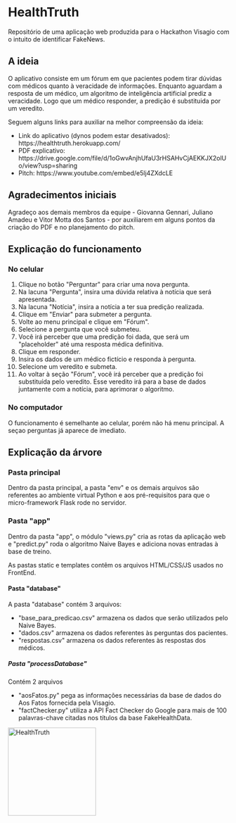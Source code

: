 <h1>HealthTruth</h1>

<p>Repositório de uma aplicação web produzida para o Hackathon Visagio com o intuito de identificar FakeNews.</p>
<h2>A ideia</h2>
<p>O aplicativo consiste em um fórum em que pacientes podem tirar dúvidas com médicos quanto à veracidade de informações. Enquanto aguardam a resposta de um médico, um algoritmo de inteligência artificial prediz a veracidade. Logo que um médico responder, a predição é substituida por um veredito.</p>
<p>Seguem alguns links para auxiliar na melhor compreensão da ideia: </p>
<ul>
  <li>Link do aplicativo (dynos podem estar desativados): https://healthtruth.herokuapp.com/</li>
  <li>PDF explicativo: https://drive.google.com/file/d/1oGwvAnjhUfaU3rHSAHvCjAEKKJX2olUo/view?usp=sharing</li>
  <li>Pitch: https://www.youtube.com/embed/e5lj4ZXdcLE</li>
</ul>
<h2>Agradecimentos iniciais</h2>
  <p>Agradeço aos demais membros da equipe - Giovanna Gennari, Juliano Amadeu e Vitor Motta dos Santos - por auxiliarem em alguns pontos da criação do PDF e no planejamento do pitch.</p>
<h2>Explicação do funcionamento</h2>
  <h3>No celular</h3>
  <ol>
  <li>Clique no botão "Perguntar" para criar uma nova pergunta.</li>
  <li>Na lacuna "Pergunta", insira uma dúvida relativa à notícia que será apresentada.</li>
  <li>Na lacuna "Notícia", insira a notícia a ter sua predição realizada.</li>
  <li>Clique em "Enviar" para submeter a pergunta.</li>
  <li>Volte ao menu principal e clique em "Fórum".</li>
  <li>Selecione a pergunta que você submeteu.</li>
  <li>Você irá perceber que uma predição foi dada, que será um "placeholder" até uma resposta médica definitiva.</li>
  <li>Clique em responder.</li>
  <li>Insira os dados de um médico fictício e responda à pergunta.</li>
  <li>Selecione um veredito e submeta.</li>
  <li>Ao voltar à seção "Fórum", você irá perceber que a predição foi substituída pelo veredito. Esse veredito irá para a base de dados juntamente com a notícia, para aprimorar o algoritmo.</li>
  </ol>
  
  <h3>No computador</h3>
  <p>O funcionamento é semelhante ao celular, porém não há menu principal. A seçao perguntas já aparece de imediato.</p>
  
  
<h2>Explicação da árvore</h2>
<h3>Pasta principal</h3>
<p>Dentro da pasta principal, a pasta "env" e os demais arquivos são referentes ao ambiente virtual Python e aos pré-requisitos para que o micro-framework Flask rode no servidor.</p>
<h3>Pasta "app"</h3>
<p>Dentro da pasta "app", o módulo "views.py" cria as rotas da aplicação web e "predict.py" roda o algoritmo Naive Bayes e adiciona novas entradas à base de treino.</p>
<p>As pastas static e templates contêm os arquivos HTML/CSS/JS usados no FrontEnd.</p>
<h4>Pasta "database"</h4>
<p>A pasta "database" contém 3 arquivos:</p>
<ul>
  <li>"base_para_predicao.csv" armazena os dados que serão utilizados pelo Naive Bayes.</li>
  <li>"dados.csv" armazena os dados referentes às perguntas dos pacientes.</li>
  <li>"respostas.csv" armazena os dados referentes às respostas dos médicos.</li>
</ul>
<h5>Pasta "processDatabase"</h5>
<p>Contém 2 arquivos</p>
 <ul>
  <li>"aosFatos.py" pega as informações necessárias da base de dados do Aos Fatos fornecida pela Visagio.</li>
  <li>"factChecker.py" utiliza a API Fact Checker do Google para mais de 100 palavras-chave citadas nos títulos da base FakeHealthData.</li>
 </ul>

<img style="width: 200px;" src="https://raw.githubusercontent.com/medcompunicamp/healthtruth/master/app/static/img/logo.svg" alt="HealthTruth">
